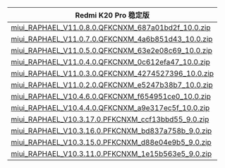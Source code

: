 | Redmi K20 Pro  稳定版    |
| ---- |
| [miui_RAPHAEL_V11.0.8.0.QFKCNXM_687a01bd2f_10.0.zip](https://hugeota.d.miui.com/V11.0.8.0.QFKCNXM/miui_RAPHAEL_V11.0.8.0.QFKCNXM_687a01bd2f_10.0.zip)    |
| [miui_RAPHAEL_V11.0.7.0.QFKCNXM_4a6b851d43_10.0.zip](https://hugeota.d.miui.com/V11.0.7.0.QFKCNXM/miui_RAPHAEL_V11.0.7.0.QFKCNXM_4a6b851d43_10.0.zip)    |
| [miui_RAPHAEL_V11.0.5.0.QFKCNXM_63e2e08c69_10.0.zip](https://hugeota.d.miui.com/V11.0.5.0.QFKCNXM/miui_RAPHAEL_V11.0.5.0.QFKCNXM_63e2e08c69_10.0.zip)    |
| [miui_RAPHAEL_V11.0.4.0.QFKCNXM_0c612efa47_10.0.zip](https://hugeota.d.miui.com/V11.0.4.0.QFKCNXM/miui_RAPHAEL_V11.0.4.0.QFKCNXM_0c612efa47_10.0.zip)    |
| [miui_RAPHAEL_V11.0.3.0.QFKCNXM_4274527396_10.0.zip](https://hugeota.d.miui.com/V11.0.3.0.QFKCNXM/miui_RAPHAEL_V11.0.3.0.QFKCNXM_4274527396_10.0.zip)    |
| [miui_RAPHAEL_V11.0.2.0.QFKCNXM_e5247b38b7_10.0.zip](https://hugeota.d.miui.com/V11.0.2.0.QFKCNXM/miui_RAPHAEL_V11.0.2.0.QFKCNXM_e5247b38b7_10.0.zip)    |
| [miui_RAPHAEL_V10.4.6.0.QFKCNXM_f654951ce0_10.0.zip](https://hugeota.d.miui.com/V10.4.6.0.QFKCNXM/miui_RAPHAEL_V10.4.6.0.QFKCNXM_f654951ce0_10.0.zip)    |
| [miui_RAPHAEL_V10.4.4.0.QFKCNXM_a9e317ec5f_10.0.zip](https://hugeota.d.miui.com/V10.4.4.0.QFKCNXM/miui_RAPHAEL_V10.4.4.0.QFKCNXM_a9e317ec5f_10.0.zip)    |
| [miui_RAPHAEL_V10.3.17.0.PFKCNXM_ccf13bbd55_9.0.zip](https://hugeota.d.miui.com/V10.3.17.0.PFKCNXM/miui_RAPHAEL_V10.3.17.0.PFKCNXM_ccf13bbd55_9.0.zip)    |
| [miui_RAPHAEL_V10.3.16.0.PFKCNXM_bd837a758b_9.0.zip](https://hugeota.d.miui.com/V10.3.16.0.PFKCNXM/miui_RAPHAEL_V10.3.16.0.PFKCNXM_bd837a758b_9.0.zip)    |
| [miui_RAPHAEL_V10.3.15.0.PFKCNXM_d88e04e9b5_9.0.zip](https://hugeota.d.miui.com/V10.3.15.0.PFKCNXM/miui_RAPHAEL_V10.3.15.0.PFKCNXM_d88e04e9b5_9.0.zip)    |
| [miui_RAPHAEL_V10.3.11.0.PFKCNXM_1e15b563e5_9.0.zip](https://hugeota.d.miui.com/V10.3.11.0.PFKCNXM/miui_RAPHAEL_V10.3.11.0.PFKCNXM_1e15b563e5_9.0.zip)    |

